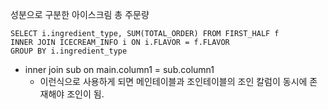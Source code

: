 성분으로 구분한 아이스크림 총 주문량

```
SELECT i.ingredient_type, SUM(TOTAL_ORDER) FROM FIRST_HALF f
INNER JOIN ICECREAM_INFO i ON i.FLAVOR = f.FLAVOR
GROUP BY i.ingredient_type
```
- inner join sub on main.column1 = sub.column1
  - 이런식으로 사용하게 되면 메인테이블과 조인테이블의 조인 칼럼이 동시에 존재해야 조인이 됨. 